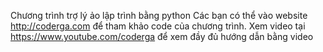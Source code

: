 Chương trình trợ lý ảo lập trình bằng python
Các bạn có thể vào website http://coderga.com để tham khảo code của chương trình.
Xem video tại https://www.youtube.com/coderga để xem đầy đủ hướng dẫn bằng video